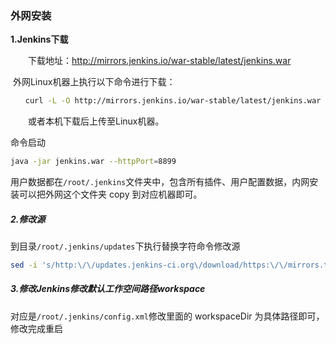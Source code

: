 ### 外网安装

**1.Jenkins下载**

　　下载地址：http://mirrors.jenkins.io/war-stable/latest/jenkins.war

​      外网Linux机器上执行以下命令进行下载：

```sh
　　curl -L -O http://mirrors.jenkins.io/war-stable/latest/jenkins.war
```

　　或者本机下载后上传至Linux机器。

   命令启动

```sh
java -jar jenkins.war --httpPort=8899
```

用户数据都在`/root/.jenkins`文件夹中，包含所有插件、用户配置数据，内网安装可以把外网这个文件夹 copy 到对应机器即可。

##### 2.修改源

到目录`/root/.jenkins/updates`下执行替换字符命令修改源

```sh
sed -i 's/http:\/\/updates.jenkins-ci.org\/download/https:\/\/mirrors.tuna.tsinghua.edu.cn\/jenkins/g' default.json && sed -i 's/http:\/\/www.google.com/https:\/\/www.baidu.com/g' default.json
```

##### 3.修改Jenkins修改默认工作空间路径workspace

对应是`/root/.jenkins/config.xml`修改里面的 workspaceDir 为具体路径即可，修改完成重启 